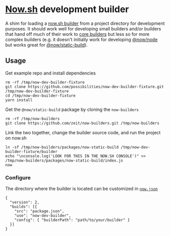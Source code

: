 # [Now.sh](https://zeit.co/docs) development builder

A shim for loading a [now.sh builder](https://zeit.co/docs/v2/deployments/builders/developer-guide) from a project directory for development purposes. It should work well for developing small builders and/or builders that hand off much of their work to [core builders](https://github.com/zeit/now-builder://github.com/zeit/now-builders) but less so for more complex builders (e.g. it doesn't initially work for developing [@now/node](https://zeit.co/docs/v2/deployments/official-builders/node-js-now-node/) but works great for [@now/static-build](https://zeit.co/docs/v2/deployments/official-builders/static-build-now-static-build/)).

## Usage

Get example repo and install dependencies

```Shell
rm -rf /tmp/now-dev-builder-fixture
git clone https://github.com/possibilities/now-dev-builder-fixture.git /tmp/now-dev-builder-fixture
cd /tmp/now-dev-builder-fixture
yarn install
```

Get the `@now/static-build` package by cloning the `now-builders`

```Shell
rm -rf /tmp/now-builders
git clone https://github.com/zeit/now-builders.git /tmp/now-builders
```

Link the two together, change the builder source code, and run the project on now.sh

```Shell
ln -sf /tmp/now-builders/packages/now-static-build /tmp/now-dev-builder-fixture/builder
echo "\nconsole.log('LOOK FOR THIS IN THE NOW.SH CONSOLE')" >> /tmp/now-builders/packages/now-static-build/index.js
now
```

### Configure

The directory where the builder is located can be customized in [`now.json`](https://zeit.co/docs/v2/deployments/configuration/#builds)

```
{
  "version": 2,
  "builds": [{
    "src": "package.json",
    "use": "now-dev-builder",
    "config": { "builderPath": "path/to/your/builder" }
  }]
}
```
